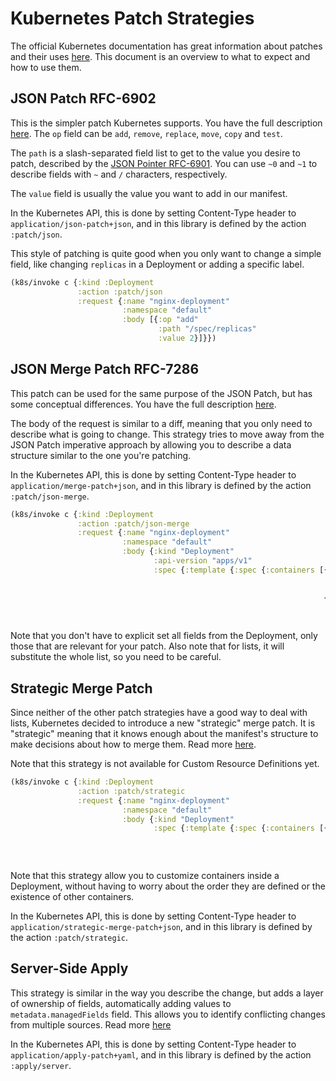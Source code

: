 # Kubernetes Patch Strategies

The official Kubernetes documentation has great information about patches and
their uses [here][k8s-doc]. This document is an overview to what to expect and
how to use them.

## JSON Patch RFC-6902
This is the simpler patch Kubernetes supports. You have the full description
[here][rfc6902]. The `op` field can be `add`, `remove`, `replace`, `move`,
`copy` and `test`.

The `path` is a slash-separated field list to get to the value you desire to
patch, described by the [JSON Pointer RFC-6901][rfc6901]. You can use `~0` and
`~1` to describe fields with `~` and `/` characters, respectively.

The `value` field is usually the value you want to add in our manifest.

In the Kubernetes API, this is done by setting Content-Type header to
`application/json-patch+json`, and in this library is defined by the action
`:patch/json`.

This style of patching is quite good when you only want to change a simple field,
like changing `replicas` in a Deployment or adding a specific label.

```clojure
(k8s/invoke c {:kind :Deployment
               :action :patch/json
               :request {:name "nginx-deployment"
                         :namespace "default"
                         :body [{:op "add"
                                 :path "/spec/replicas"
                                 :value 2}]}})

```
## JSON Merge Patch RFC-7286
This patch can be used for the same purpose of the JSON Patch, but has some
conceptual differences. You have the full description [here][rfc7386].

The body of the request is similar to a diff, meaning that you only need to
describe what is going to change. This strategy tries to move away from the JSON
Patch imperative approach by allowing you to describe a data structure similar
to the one you're patching.

In the Kubernetes API, this is done by setting Content-Type header to
`application/merge-patch+json`, and in this library is defined by the action
`:patch/json-merge`.


```clojure
(k8s/invoke c {:kind :Deployment
               :action :patch/json-merge
               :request {:name "nginx-deployment"
                         :namespace "default"
                         :body {:kind "Deployment"
                                :api-version "apps/v1"
                                :spec {:template {:spec {:containers [{:name "sidecar"
                                                                       :image "sidecar:v2"
                                                                       :ports [{:container-port 8080}]}
                                                                      {:name "nginx"
                                                                       :image "nginx:1.14.2"
                                                                       :ports [{:container-port 80}]}]}}}}}})
```

Note that you don't have to explicit set all fields from the Deployment, only
those that are relevant for your patch. Also note that for lists, it will
substitute the whole list, so you need to be careful.

## Strategic Merge Patch

Since neither of the other patch strategies have a good way to deal with lists,
Kubernetes decided to introduce a new "strategic" merge patch. It is "strategic"
meaning that it knows enough about the manifest's structure to make decisions
about how to merge them. Read more [here][notes-on-the-strategic-merge-patch].

Note that this strategy is not available for Custom Resource Definitions yet.

```clojure
(k8s/invoke c {:kind :Deployment
               :action :patch/strategic
               :request {:name "nginx-deployment"
                         :namespace "default"
                         :body {:kind "Deployment"
                                :spec {:template {:spec {:containers [{:name "nginx"
                                                                       :image "nginx:1.14.1"
                                                                       :ports [{:name "metrics"
                                                                                :container-port 80}]}]}}}}}})
```

Note that this strategy allow you to customize containers inside a Deployment,
without having to worry about the order they are defined or the existence of
other containers.

In the Kubernetes API, this is done by setting Content-Type header to
`application/strategic-merge-patch+json`, and in this library is defined by the
action `:patch/strategic`.

## Server-Side Apply

This strategy is similar in the way you describe the change, but adds a layer of
ownership of fields, automatically adding values to `metadata.managedFields`
field. This allows you to identify conflicting changes from multiple sources.
Read more [here][server-side-apply]

In the Kubernetes API, this is done by setting Content-Type header to
`application/apply-patch+yaml`, and in this library is defined by the
action `:apply/server`.

[k8s-doc]: https://kubernetes.io/docs/tasks/manage-kubernetes-objects/update-api-object-kubectl-patch/
[rfc6902]: https://www.rfc-editor.org/rfc/rfc6902
[rfc6901]: https://www.rfc-editor.org/rfc/rfc6901
[rfc7386]: https://www.rfc-editor.org/rfc/rfc7386
[notes-on-the-strategic-merge-patch]: https://kubernetes.io/docs/tasks/manage-kubernetes-objects/update-api-object-kubectl-patch/#notes-on-the-strategic-merge-patch

[server-side-apply]: https://kubernetes.io/docs/reference/using-api/server-side-apply/
